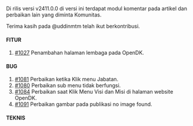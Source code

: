 Di rilis versi v2411.0.0 di versi ini terdapat modul komentar pada artikel dan perbaikan lain yang diminta Komunitas.

Terima kasih pada @uddinmtm telah ikut berkontribusi.

#### FITUR

1. [#1027](https://github.com/OpenSID/OpenDK/issues/1027) Penambahan halaman lembaga pada OpenDK.

#### BUG

1. [#1081](https://github.com/OpenSID/OpenDK/issues/1081) Perbaikan ketika Klik menu Jabatan.
2. [#1080](https://github.com/OpenSID/OpenDK/issues/1080) Perbaikan sub menu tidak berfungsi.
3. [#1084](https://github.com/OpenSID/OpenDK/issues/1084) Perbaikan saat Klik Menu Visi dan Misi di halaman website OpenDK.
4. [#1091](https://github.com/OpenSID/OpenDK/issues/1091) Perbaikan gambar pada publikasi no image found.

#### TEKNIS


